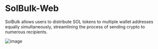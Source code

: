 # SolBulk-Web
SolBulk allows users to distribute SOL tokens to multiple wallet addresses equally simultaneously, streamlining the process of sending crypto to numerous recipients.

![image](https://github.com/user-attachments/assets/d06548ac-6d6c-4d4a-bd3d-02668479fe2a)
